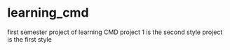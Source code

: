 # learning_cmd
first semester project of learning CMD
project 1 is the second style
project is the first style